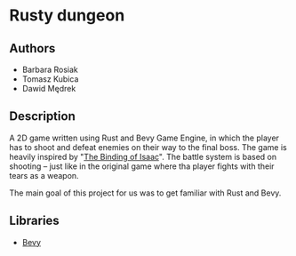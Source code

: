 # Rusty dungeon

## Authors
- Barbara Rosiak
- Tomasz Kubica
- Dawid Mędrek

## Description
A 2D game written using Rust and Bevy Game Engine, in which the player has to shoot and defeat enemies on their way to the final boss.
The game is heavily inspired by "[The Binding of Isaac](https://store.steampowered.com/app/113200/The_Binding_of_Isaac/)".
The battle system is based on shooting – just like in the original game where tha player fights with their tears as a weapon. 

The main goal of this project for us was to get familiar with Rust and Bevy.

## Libraries
- [Bevy](https://bevyengine.org/)
